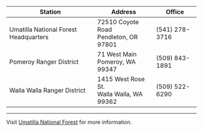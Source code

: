 Station | Address | Office
--- | --- | ---
Umatilla National Forest Headquarters | 72510 Coyote Road <br> Pendleton, OR 97801 | (541) 278-3716
Pomeroy Ranger District | 71 West Main <br> Pomeroy, WA 99347 | (509) 843-1891
Walla Walla Ranger District | 1415 West Rose St. <br> Walla Walla, WA 99362 | (509) 522-6290

***

Visit [Umatilla National Forest](http://www.fs.usda.gov/umatilla) for more information.
